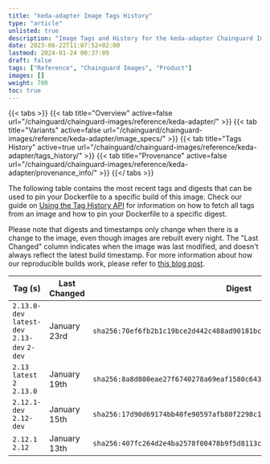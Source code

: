 ```yaml
---
title: "keda-adapter Image Tags History"
type: "article"
unlisted: true
description: "Image Tags and History for the keda-adapter Chainguard Image"
date: 2023-06-22T11:07:52+02:00
lastmod: 2024-01-24 00:37:09
draft: false
tags: ["Reference", "Chainguard Images", "Product"]
images: []
weight: 700
toc: true
---
```


{{< tabs >}}
{{< tab title="Overview" active=false url="/chainguard/chainguard-images/reference/keda-adapter/" >}}
{{< tab title="Variants" active=false url="/chainguard/chainguard-images/reference/keda-adapter/image_specs/" >}}
{{< tab title="Tags History" active=true url="/chainguard/chainguard-images/reference/keda-adapter/tags_history/" >}}
{{< tab title="Provenance" active=false url="/chainguard/chainguard-images/reference/keda-adapter/provenance_info/" >}}
{{</ tabs >}}

The following table contains the most recent tags and digests that can be used to pin your Dockerfile to a specific build of this image. Check our guide on [Using the Tag History API](/chainguard/chainguard-images/using-the-tag-history-api/) for information on how to fetch all tags from an image and how to pin your Dockerfile to a specific digest.

Please note that digests and timestamps only change when there is a change to the image, even though images are rebuilt every night. The "Last Changed" column indicates when the image was last modified, and doesn't always reflect the latest build timestamp. For more information about how our reproducible builds work, please refer to [this blog post](https://www.chainguard.dev/unchained/reproducing-chainguards-reproducible-image-builds).

| Tag (s)                                       | Last Changed | Digest                                                                    |
|-----------------------------------------------|--------------|---------------------------------------------------------------------------|
|  `2.13.0-dev` `latest-dev` `2.13-dev` `2-dev` | January 23rd | `sha256:70ef6fb2b1c19bce2d442c488ad90181bcb858d35ae2ca0d5901908eeac70777` |
|  `2.13` `latest` `2` `2.13.0`                 | January 19th | `sha256:8a8d800eae27f6740278a69eaf1580c6430f569af9b1dbde102e44b19db65f23` |
|  `2.12.1-dev` `2.12-dev`                      | January 15th | `sha256:17d90d69174bb40fe90597afb80f2298c1d6093102bac5d787ea9fe01b9f88a0` |
|  `2.12.1` `2.12`                              | January 13th | `sha256:407fc264d2e4ba2578f00478b9f5d8113cdf49682c46da8e23992a26fb8a32e5` |

